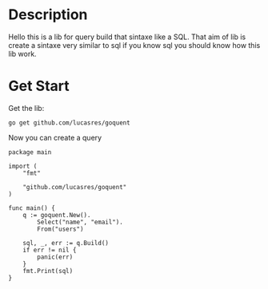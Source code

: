 # Description

Hello this is a lib for query build that sintaxe like a SQL. That aim of lib is create a sintaxe very similar to sql if you know sql you should know how this lib work. 

# Get Start

Get the lib:

```
go get github.com/lucasres/goquent
```

Now you can create a query

```
package main

import (
	"fmt"

	"github.com/lucasres/goquent"
)

func main() {
	q := goquent.New().
		Select("name", "email").
		From("users")

	sql, _, err := q.Build()
	if err != nil {
		panic(err)
	}
	fmt.Print(sql)
}
```
